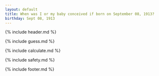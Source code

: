 ```yaml
---
layout: default
title: When was I or my baby conceived if born on September 08, 1913?
birthday: Sept 08, 1913
---
```


{% include header.md %}

{% include guess.md %}

{% include calculate.md %}

{% include safety.md %}

{% include footer.md %}



